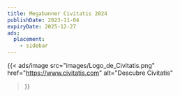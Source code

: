 ```yaml
---
title: Megabanner Civitatis 2024
publishDate: 2023-11-04
expiryDate: 2025-12-27
ads:
  placement:
    - sidebar
---
```


{{< ads/image
  src="images/Logo_de_Civitatis.png"
  href="https://www.civitatis.com"
  alt="Descubre Civitatis"
>}}
